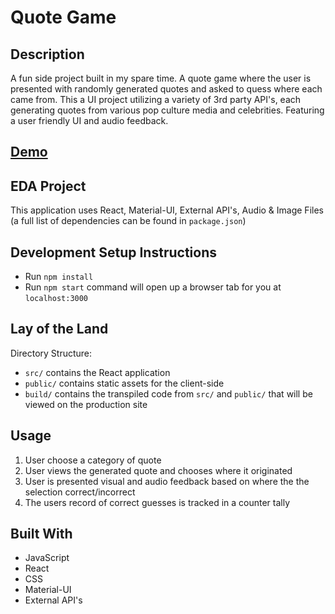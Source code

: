 # Quote Game

## Description
A fun side project built in my spare time. A quote game where the user is presented with randomly generated quotes and asked to quess where each came from. This a UI project utilizing a variety of 3rd party API's, each generating quotes from various pop culture media and celebrities. Featuring a user friendly UI and audio feedback.

## [Demo](https://karstenjep.github.io/quote-generator-api/)


## EDA Project
This application uses React, Material-UI, External API's, Audio & Image Files (a full list of dependencies can be found in `package.json`)

## Development Setup Instructions
- Run `npm install`
- Run `npm start` command will open up a browser tab for you at `localhost:3000`

## Lay of the Land
Directory Structure:
- `src/` contains the React application
- `public/` contains static assets for the client-side
- `build/` contains the transpiled code from `src/` and `public/` that will be viewed on the production site

## Usage
 1. User choose a category of quote
 2. User views the generated quote and chooses where it originated
 3. User is presented visual and audio feedback based on where the the selection correct/incorrect
 4. The users record of correct guesses is tracked in a counter tally 

 ## Built With
 - JavaScript
 - React
 - CSS
 - Material-UI
 - External API's